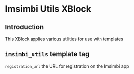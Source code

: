 # Imsimbi Utils XBlock

## Introduction

This XBlock applies various utilities for use with templates

## `imsimbi_utils` template tag

`registration_url` the URL for registration on the Imsimbi app